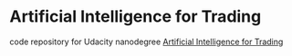 # Artificial Intelligence for Trading
code repository for Udacity nanodegree [Artificial Intelligence for Trading](https://www.udacity.com/course/ai-for-trading--nd880)
